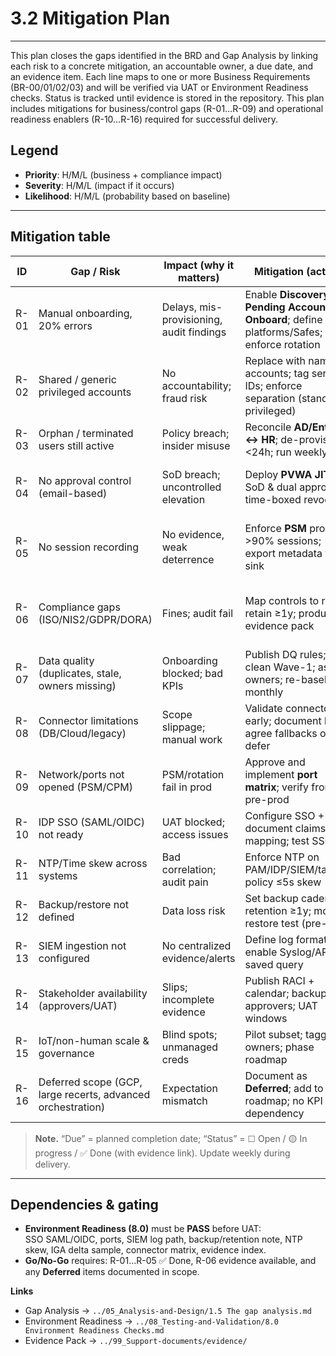 # 3.2 Mitigation Plan
---
This plan closes the gaps identified in the BRD and Gap Analysis by linking each risk to a concrete mitigation, an accountable owner, a due date, and an evidence item. Each line maps to one or more Business Requirements (BR-00/01/02/03) and will be verified via UAT or Environment Readiness checks. Status is tracked until evidence is stored in the repository.
This plan includes mitigations for business/control gaps (R-01…R-09) and operational readiness enablers (R-10…R-16) required for successful delivery.

## Legend
- **Priority**: H/M/L (business + compliance impact)
- **Severity**: H/M/L (impact if it occurs)
- **Likelihood**: H/M/L (probability based on baseline)

---

## Mitigation table

| ID | Gap / Risk | Impact (why it matters) | Mitigation (action) | BR map | Owner | Due | Evidence | Priority | Sev | Lik | Status |
|---|---|---|---|---|---|---|---|:---:|:---:|:---:|:---:|
| R-01 | Manual onboarding, 20% errors | Delays, mis-provisioning, audit findings | Enable **Discovery → Pending Accounts → Onboard**; define platforms/Safes; enforce rotation | BR-01 | PAM Admin | ☐ | Pending export + Job Monitor | H | H | M | ☐ |
| R-02 | Shared / generic privileged accounts | No accountability; fraud risk | Replace with named accounts; tag service IDs; enforce separation (standard ≠ privileged) | BR-01 | IGA + IT Ops | ☐ | Inventory CSV + owner list | H | H | M | ☐ |
| R-03 | Orphan / terminated users still active | Policy breach; insider misuse | Reconcile **AD/Entra ↔ HR**; de-provision <24h; run weekly delta | BR-00 | IGA | ☐ | DQ report + delta sample | H | H | M | ☐ |
| R-04 | No approval control (email-based) | SoD breach; uncontrolled elevation | Deploy **PVWA JIT** with SoD & dual approval; time-boxed revocation | BR-02 | PAM Admin + BLD | ☐ | PVWA policy + approval log | H | H | M | ☐ |
| R-05 | No session recording | No evidence, weak deterrence | Enforce **PSM** proxy for >90% sessions; export metadata to log sink | BR-03 | PAM Admin + SOC | ☐ | PSM recording + metadata file | H | H | M | ☐ |
| R-06 | Compliance gaps (ISO/NIS2/GDPR/DORA) | Fines; audit fail | Map controls to regs; retain ≥1y; produce evidence pack | BR-01/02/03 | BA + Compliance | ☐ | Control-to-reg map + retention note | H | H | M | ☐ |
| R-07 | Data quality (duplicates, stale, owners missing) | Onboarding blocked; bad KPIs | Publish DQ rules; clean Wave-1; assign owners; re-baseline monthly | BR-00 | BA + IGA + IT Ops | ☐ | DQ dashboard + owners list | M | M | M | ☐ |
| R-08 | Connector limitations (DB/Cloud/legacy) | Scope slippage; manual work | Validate connectors early; document limits; agree fallbacks or defer | BR-01/03 | PAM Eng + App/DB Owners | ☐ | Connector matrix + test screenshot | M | M | M | ☐ |
| R-09 | Network/ports not opened (PSM/CPM) | PSM/rotation fail in prod | Approve and implement **port matrix**; verify from pre-prod | BR-01/03 | Network + PAM Eng | ☐ | Port matrix + test output | H | H | M | ☐ |
| R-10 | IDP SSO (SAML/OIDC) not ready | UAT blocked; access issues | Configure SSO + MFA; document claims mapping; test SSO | BR-02 | IDP Team + PAM Eng | ☐ | SSO mapping note + test | H | M | M | ☐ |
| R-11 | NTP/Time skew across systems | Bad correlation; audit pain | Enforce NTP on PAM/IDP/SIEM/targets; policy ≤5s skew | BR-03 | Infra + SOC | ☐ | Time check table | M | M | M | ☐ |
| R-12 | Backup/restore not defined | Data loss risk | Set backup cadence + retention ≥1y; monthly restore test (pre-prod) | BR-03 | Infra + PAM Eng | ☐ | Backup policy + restore log | M | H | L | ☐ |
| R-13 | SIEM ingestion not configured | No centralized evidence/alerts | Define log format; enable Syslog/API; saved query | BR-03 | SOC | ☐ | Log sample + query note | M | M | M | ☐ |
| R-14 | Stakeholder availability (approvers/UAT) | Slips; incomplete evidence | Publish RACI + calendar; backup approvers; UAT windows | BR-02 | PL + BA | ☐ | RACI + calendar | M | M | M | ☐ |
| R-15 | IoT/non-human scale & governance | Blind spots; unmanaged creds | Pilot subset; tagging & owners; phase roadmap | BR-01/03 | IoT Owner + BA | ☐ | Pilot scope + inventory | M | M | L | ☐ |
| R-16 | Deferred scope (GCP, large recerts, advanced orchestration) | Expectation mismatch | Document as **Deferred**; add to roadmap; no KPI dependency | BR-— | BA + PL | ☐ | Roadmap page + deferred list | M | L | M | ☐ |

> **Note.** “Due” = planned completion date; “Status” = ☐ Open / 🟡 In progress / ✅ Done (with evidence link). Update weekly during delivery.

---

## Dependencies & gating

- **Environment Readiness (8.0)** must be **PASS** before UAT:  
  SSO SAML/OIDC, ports, SIEM log path, backup/retention note, NTP skew, IGA delta sample, connector matrix, evidence index.  
- **Go/No-Go** requires: R-01…R-05 ✅ Done, R-06 evidence available, and any **Deferred** items documented in scope.

**Links**  
- Gap Analysis → `../05_Analysis-and-Design/1.5 The gap analysis.md`  
- Environment Readiness → `../08_Testing-and-Validation/8.0 Environment Readiness Checks.md`  
- Evidence Pack → `../99_Support-documents/evidence/`

